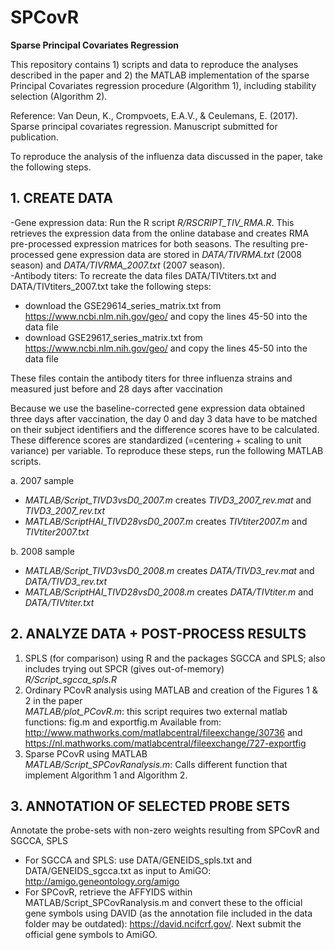 # SPCovR
**Sparse Principal Covariates Regression**

This repository contains 1) scripts and data to reproduce the analyses described in the paper and 2) the MATLAB implementation of the sparse Principal Covariates regression procedure (Algorithm 1), including stability selection (Algorithm 2).

Reference:
Van Deun, K., Crompvoets, E.A.V., & Ceulemans, E. (2017). Sparse principal covariates regression. Manuscript submitted for publication.

To reproduce the analysis of the influenza data discussed in the paper, take the following steps.

## 1. CREATE DATA
  
-Gene expression data: Run the R script *R/RSCRIPT_TIV_RMA.R*. This retrieves the expression data from the online database and creates RMA pre-processed expression matrices for both seasons. The resulting pre-processed gene expression data are stored in *DATA/TIVRMA.txt* (2008 season) and *DATA/TIVRMA_2007.txt* (2007 season).  
-Antibody titers: To recreate the data files DATA/TIVtiters.txt and DATA/TIVtiters_2007.txt take the following steps:  
  * download the GSE29614_series_matrix.txt from https://www.ncbi.nlm.nih.gov/geo/ and copy the lines 45-50 into the data file  
  * download GSE29617_series_matrix.txt from https://www.ncbi.nlm.nih.gov/geo/ and copy the lines 45-50 into the data file  
  
These files contain the antibody titers for three influenza strains and measured just before and 28 days after vaccination

Because we use the baseline-corrected gene expression data obtained three days after vaccination, the day 0 and day 3 data have to be matched on their subject identifiers and the difference scores have to be calculated. These difference scores are standardized (=centering + scaling to unit variance) per variable. To reproduce these steps, run the following MATLAB scripts.  

 a. 2007 sample  
  * *MATLAB/Script_TIVD3vsD0_2007.m* creates *TIVD3_2007_rev.mat* and *TIVD3_2007_rev.txt*
  * *MATLAB/ScriptHAI_TIVD28vsD0_2007.m* creates *TIVtiter2007.m* and *TIVtiter2007.txt*  
  
 b. 2008 sample  
  * *MATLAB/Script_TIVD3vsD0_2008.m* creates *DATA/TIVD3_rev.mat* and *DATA/TIVD3_rev.txt*
  * *MATLAB/ScriptHAI_TIVD28vsD0_2008.m* creates *DATA/TIVtiter.m* and *DATA/TIVtiter.txt*

## 2. ANALYZE DATA + POST-PROCESS RESULTS

1. SPLS (for comparison) using R and the packages SGCCA and SPLS; also includes trying out SPCR (gives out-of-memory)  
  *R/Script_sgcca_spls.R*
2. Ordinary PCovR analysis using MATLAB and creation of the Figures 1 & 2 in the paper  
  *MATLAB/plot_PCovR.m*: this script requires two external matlab functions: fig.m and exportfig.m
	Available from: http://www.mathworks.com/matlabcentral/fileexchange/30736 and
	https://nl.mathworks.com/matlabcentral/fileexchange/727-exportfig
3. Sparse PCovR using MATLAB  
  *MATLAB/Script_SPCovRanalysis.m*: Calls different function that implement Algorithm 1 and Algorithm 2.


## 3. ANNOTATION OF SELECTED PROBE SETS

Annotate the probe-sets with non-zero weights resulting from SPCovR and SGCCA, SPLS
  * For SGCCA and SPLS: use DATA/GENEIDS_spls.txt and DATA/GENEIDS_sgcca.txt as input to AmiGO: http://amigo.geneontology.org/amigo
  * For SPCovR, retrieve the AFFYIDS within MATLAB/Script_SPCovRanalysis.m and convert these to the official gene symbols using DAVID (as the annotation file included in the data folder may be outdated): https://david.ncifcrf.gov/. 
Next submit the official gene symbols to AmiGO.
